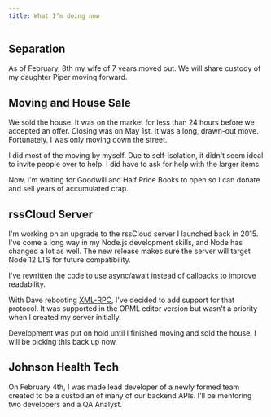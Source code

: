 ```yaml
---
title: What I’m doing now
---
```


## Separation

As of February, 8th my wife of 7 years moved out. We will share custody of my daughter Piper moving forward.

## Moving and House Sale

We sold the house. It was on the market for less than 24 hours before we accepted an offer. Closing was on May 1st. It was a long, drawn-out move. Fortunately, I was only moving down the street.

I did most of the moving by myself. Due to self-isolation, it didn't seem ideal to invite people over to help. I did have to ask for help with the larger items.

Now, I'm waiting for Goodwill and Half Price Books to open so I can donate and sell years of accumulated crap.

## rssCloud Server

I'm working on an upgrade to the rssCloud server I launched back in 2015. I've come a long way in my Node.js development skills, and Node has changed a lot as well. The new release makes sure the server will target Node 12 LTS for future compatibility.

I've rewritten the code to use async/await instead of callbacks to improve readability.

With Dave rebooting [XML-RPC](http://xmlrpc.com/), I've decided to add support for that protocol. It was supported in the OPML editor version but wasn't a priority when I created my server initially.

Development was put on hold until I finished moving and sold the house. I will be picking this back up now.

## Johnson Health Tech

On February 4th, I was made lead developer of a newly formed team created to be a custodian of many of our backend APIs. I'll be mentoring two developers and a QA Analyst.
